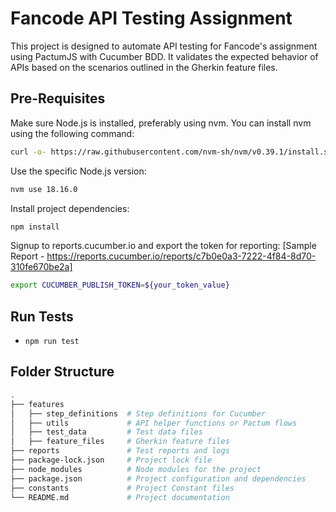 # Fancode API Testing Assignment

This project is designed to automate API testing for Fancode's assignment using PactumJS with Cucumber BDD. It validates the expected behavior of APIs based on the scenarios outlined in the Gherkin feature files.

## Pre-Requisites

Make sure Node.js is installed, preferably using nvm. You can install nvm using the following command:

```bash
curl -o- https://raw.githubusercontent.com/nvm-sh/nvm/v0.39.1/install.sh | bash
```

Use the specific Node.js version:

```bash
nvm use 18.16.0
```


Install project dependencies:

```bash
npm install
```

Signup to reports.cucumber.io and export the token for reporting:
[Sample Report - https://reports.cucumber.io/reports/c7b0e0a3-7222-4f84-8d70-310fe670be2a]

```bash
export CUCUMBER_PUBLISH_TOKEN=${your_token_value}
```

## Run Tests

- `npm run test`

## Folder Structure
```bash
.
├── features
│   ├── step_definitions  # Step definitions for Cucumber
│   ├── utils             # API helper functions or Pactum flows
│   ├── test_data         # Test data files
│   ├── feature_files     # Gherkin feature files
├── reports               # Test reports and logs
├── package-lock.json     # Project lock file
├── node_modules          # Node modules for the project
├── package.json          # Project configuration and dependencies
├── constants             # Project Constant files
└── README.md             # Project documentation
```


